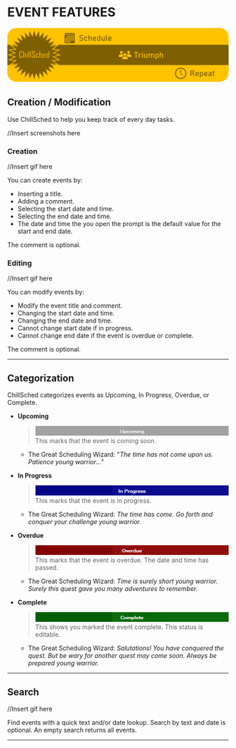 # EVENT FEATURES

![Image](../resources/ChillSchedheader.png)

## Creation / Modification

Use ChillSched to help you keep track of every day tasks.

//Insert screenshots here

### Creation

//Insert gif here

You can create events by:

- Inserting a title.
- Adding a comment.
- Selecting the start date and time.
- Selecting the end date and time.
- The date and time the you open the prompt is the default value for the start and end date.

The comment is optional.

### Editing

//Insert gif here

You can modify events by:

- Modify the event title and comment.
- Changing the start date and time.
- Changing the end date and time.
- Cannot change start date if in progress.
- Cannot change end date if the event is overdue or complete.

The comment is optional.

---

## Categorization

ChillSched categorizes events as Upcoming, In Progress, Overdue, or Complete.

- **Upcoming**
  > ![Image](../resources/Upcoming.png)  
  > This marks that the event is coming soon.
  - The Great Scheduling Wizard: "*The time has not come upon us. Patience young warrior...*"

- **In Progress**
  > ![Image](../resources/InProgress.png)  
  > This marks that the event is in progress.
  - The Great Scheduling Wizard: *The time has come. Go forth and conquer your challenge young warrior.*

- **Overdue**
  > ![Image](../resources/Overdue.png)  
  > This marks that the event is overdue. The date and time has passed.
  - The Great Scheduling Wizard: *Time is surely short young warrior. Surely this quest gave you many adventures to remember.*

- **Complete**
  > ![Image](../resources/Complete.png)  
  > This shows you marked the event complete. This status is editable.
  - The Great Scheduling Wizard: *Salutations! You have conquered the quest. But be wary for another quest may come soon. Always be prepared young warrior.*

---

## Search

//Insert gif here

Find events with a quick text and/or date lookup. Search by text and date is optional. An empty search returns all events.

---
